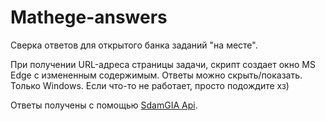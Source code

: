 # Mathege-answers

Сверка ответов для открытого банка заданий "на месте".

При получении URL-адреса страницы задачи, скрипт создает окно MS Edge с измененным содержимым. Ответы можно скрыть/показать. Только Windows. Если что-то не работает, просто подождите хз)

Ответы получены с помощью [SdamGIA Api](https://github.com/anijackich/sdamgia-api).
